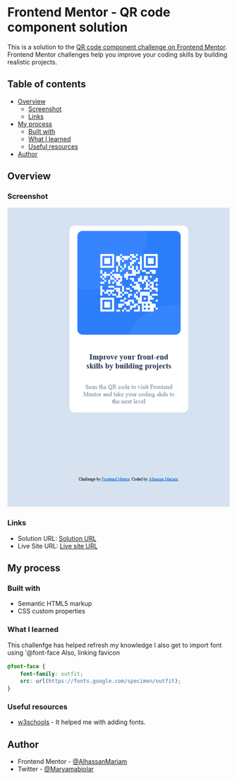 # Frontend Mentor - QR code component solution

This is a solution to the [QR code component challenge on Frontend Mentor](https://www.frontendmentor.io/challenges/qr-code-component-iux_sIO_H). Frontend Mentor challenges help you improve your coding skills by building realistic projects. 

## Table of contents

- [Overview](#overview)
  - [Screenshot](#screenshot)
  - [Links](#links)
- [My process](#my-process)
  - [Built with](#built-with)
  - [What I learned](#what-i-learned)
  - [Useful resources](#useful-resources)
- [Author](#author)

## Overview

### Screenshot

![](/QR%20code%20component.png)

### Links

- Solution URL: [Solution URL](https://your-solution-url.com)
- Live Site URL: [Live site URL](https://your-live-site-url.com)

## My process

### Built with

- Semantic HTML5 markup
- CSS custom properties

### What I learned

This challenfge has helped refresh my knowledge
I also get to import font using '@font-face
Also, linking favicon 


```css
@font-face {
    font-family: outfit;
    src: url(https://fonts.google.com/specimen/outfit);
}
```
### Useful resources

- [w3schools](https://www.w3schools.com) - It helped me with adding fonts.

## Author

- Frontend Mentor - [@AlhassanMariam](https://www.frontendmentor.io/profile/AlhassanMariam)
- Twitter - [@Maryamabiolar](https://www.twitter.com/Maryamabiolar)
